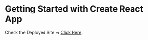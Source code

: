 # Getting Started with Create React App

Check the Deployed Site => [Click Here](https://ornate-starship-478a0f.netlify.app/).

